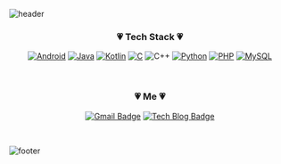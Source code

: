 

<!--
**Lee-YuGyeong/Lee-YuGyeong** is a ✨ _special_ ✨ repository because its `README.md` (this file) appears on your GitHub profile.

Here are some ideas to get you started:

- 🔭 I’m currently working on ...
- 🌱 I’m currently learning ...
- 👯 I’m looking to collaborate on ...
- 🤔 I’m looking for help with ...
- 💬 Ask me about ...
- 📫 How to reach me: ...
- 😄 Pronouns: ...
- ⚡ Fun fact: ...
-->

![header](https://capsule-render.vercel.app/api?type=Slice&color=F4BBBB&height=200&section=header&text=Hi%20!%20l'm%20YuGyeong&fontSize=35&fontColor=FFFFFF&rotate=0&fontAlign=80)

<div align="center">

### :heartpulse: Tech Stack :heartpulse:
[![Android](https://img.shields.io/badge/Android-3DDC84?style=flat-square&logo=Android&logoColor=FFFFFF)]()
[![Java](https://img.shields.io/badge/Java-007396?style=flat-square&logo=Java&logoColor=FFFFFF)]()
[![Kotlin](https://img.shields.io/badge/Kotlin-0095D5?style=flat-square&logo=Kotlin&logoColor=FFFFFF)]()
[![C](https://img.shields.io/badge/C-00599C?style=flat-square&logo=C&logoColor=FFFFFF)]()
![C++](https://img.shields.io/badge/C++-00599C?style=flat-square&logo=C%2b%2b&logoColor=ffffff)
[![Python](https://img.shields.io/badge/Python-3776AB?style=flat-square&logo=Python&logoColor=FFFFFF)]()
[![PHP](https://img.shields.io/badge/PHP-777BB4?style=flat-square&logo=PHP&logoColor=FFFFFF)]()
[![MySQL](https://img.shields.io/badge/MySQL-4479A1?style=flat-square&logo=MySQL&logoColor=FFFFFF)]()

<br />
 
### :heartpulse: Me :heartpulse:
[![Gmail Badge](https://img.shields.io/badge/Gmail-d14836?style=flat-square&logo=Gmail&logoColor=white&link=mailto:lyg6452620@gmail.com)](mailto:lyg6452620@gmail.com)
[![Tech Blog Badge](http://img.shields.io/badge/-Tech%20blog-black?style=flat-square&logo=TV%20Time&logoColor=FFFFFF&link=https://e-you.tistory.com/)](https://e-you.tistory.com/)
 
<br />
 
</div>

![footer](https://capsule-render.vercel.app/api?type=Soft&color=F4BBBB&height=50&section=footer&fontSize=90&animation=scaleIn&fontColor=FFFFFF)
